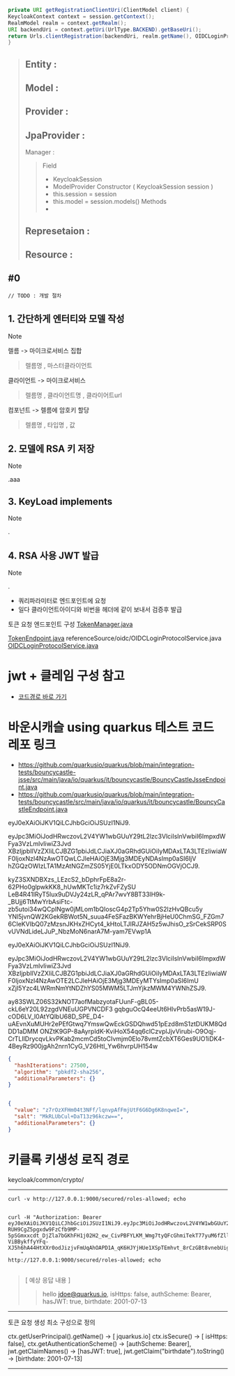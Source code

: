 ```java
private URI getRegistrationClientUri(ClientModel client) {
KeycloakContext context = session.getContext();
RealmModel realm = context.getRealm();
URI backendUri = context.getUri(UrlType.BACKEND).getBaseUri();
return Urls.clientRegistration(backendUri, realm.getName(), OIDCLoginProtocol.LOGIN_PROTOCOL, client.getClientId());
}
```









> Entity :
> - 
> Model :
> - 
> Provider :
> - 
> JpaProvider :
> - 
> Manager :
> > Field
> > - KeycloakSession
> > - ModelProvider
> > Constructor
> >  ( KeycloakSession session )
> > - this.session = session
> > - this.model = session.models()
> > Methods
> > - 
> 
> Represetaion :
> - 
> Resource :
> -
#0
---


    // TODO : 개발 절차 

## 1. 간단하게 엔터티와 모델 작성
> [!Note]
> 
> 렐름 -> 마이크로서비스 집합
> > 렐름명 , 마스터클라이언트
> 
> 클라이언트 -> 마이크로서비스
> > 렐름명 , 클라이언트명 , 클라이어트url 
> 
> 컴포넌트 -> 렐름에 암호키 할당
> > 렐름명 , 타입명 , 값 

## 2. 모델에 RSA 키 저장

> [!Note]   
> .aaa

## 3. KeyLoad implements
> [!Note]
> .

## 4. RSA 사용 JWT 발급
> [!Note] 
> .

- 쿼리파라미터로 엔드포인트에 요청
- 일다 클라이언트아이디와 비번을 헤더에 같이 보내서 검증후 발급

토큰 요청 엔드포인트 구성
[TokenManager.java](referenceSource/oidc/TokenManager.javaㄴ)

[TokenEndpoint.java](referenceSource/oidc/endpoints/TokenEndpoint.java)
referenceSource/oidc/OIDCLoginProtocolService.java
[OIDCLoginProtocolService.java](referenceSource/oidc/OIDCLoginProtocolService.java)

# jwt + 클레임 구성 참고

- [코드경로 바로 가기](referenceSource/microprofile-jwt-auth/api/src/main/java/org/eclipse/microprofile)

# 바운시캐슬 using quarkus 테스트 코드 레포 링크

- https://github.com/quarkusio/quarkus/blob/main/integration-tests/bouncycastle-jsse/src/main/java/io/quarkus/it/bouncycastle/BouncyCastleJsseEndpoint.java
- https://github.com/quarkusio/quarkus/blob/main/integration-tests/bouncycastle/src/main/java/io/quarkus/it/bouncycastle/BouncyCastleEndpoint.java

eyJ0eXAiOiJKV1QiLCJhbGciOiJSUzI1NiJ9.

eyJpc3MiOiJodHRwczovL2V4YW1wbGUuY29tL2lzc3VlciIsInVwbiI6ImpxdWFya3VzLmlvIiwiZ3Jvd
XBzIjpbIlVzZXIiLCJBZG1pbiJdLCJiaXJ0aGRhdGUiOiIyMDAxLTA3LTEzIiwiaWF0IjoxNzI4NzAwOTQwLCJleHAiOjE3Mjg3MDEyNDAsImp0aSI6IjV
hZGQzOWIzLTA1MzAtNGZmZS05YjE0LTkxODY5ODNmOGVjOCJ9.

kyZ3SXNDBXzs_LEzcS2_bDphrFpE8a2r-62PHo0glpwkKK8_hUwMKTc1iz7rkZvFZySU
LeB4R41IRyT5lux9uDVJy24zLR_qPAr7wvY8BT33lH9k-_BUjj6TtMwYrbAsiFtc-zb5utoi34wQCpINgw0jMLom1bQIoscG4p2Tp5Yhw0S2lzHvQBcu5y
YNl5jvnQW2KGekRBWot5N_suua4FeSFazBKWYehrBjHeU0ChmSG_FZGm76CIeKVIbQ07zMzsnJKHxZHCyt4_kHtoLTJIRJZAH5z5wJhisO_zSrCekSRP0SvUVNdLideLJuP_NbzMoN6narA7M-yam7EVwp1A

eyJ0eXAiOiJKV1QiLCJhbGciOiJSUzI1NiJ9.

eyJpc3MiOiJodHRwczovL2V4YW1wbGUuY29tL2lzc3VlciIsInVwbiI6ImpxdWFya3VzLmlvIiwiZ3Jvd
XBzIjpbIlVzZXIiLCJBZG1pbiJdLCJiaXJ0aGRhdGUiOiIyMDAxLTA3LTEzIiwiaWF0IjoxNzI4NzAwOTE2LCJleHAiOjE3Mjg3MDEyMTYsImp0aSI6ImU
xZjI5Yzc4LWRmNmYtNDZhYS05MWM5LTJmYjkzMWM4YWNhZSJ9.

ay83SWLZ06S32kNOT7aofMabzyotaFUunF-gBL05-ckL6eY20L92zgdVNEuUGPVNCDF3
gqbguOcQ4eeUt6HlvPrb5asW19J-cOD6LV_I0AtYQlbU68D_SPE_D4-uAEvnXuMUHr2ePEfGtwq7YmswQwEckGSDQhwd51pEzd8mS1ztDUKM8QdDD1aDMM
ONZtK9GP-8aAyrpldK-KviHoX54qq6clCzvplJjvVirubi-O9Oqj-CrTLIlDrycqvLkvPKab2mcmCd5toCIvmjm0Elo78vmtZcbXT6Ges9UO1iDK4-4BeyRz900jgAh2nrn1CyG_V26Htl_Yw6hvrpUH154w

```json
{
  "hashIterations": 27500,
  "algorithm": "pbkdf2-sha256",
  "additionalParameters": {}
}
```

```json

{
  "value": "z7rOzXFHm04t3NFf/lqnvpAfFmjUtF6G6Dg6K8nqweI=",
  "salt": "MkRLUbCul+DaT13z96kczw==",
  "additionalParameters": {}
}

```

# 키클록 키생성 로직 경로

keycloak/common/crypto/

---

```
curl -v http://127.0.0.1:9000/secured/roles-allowed; echo
```

```http request

curl -H "Authorization: Bearer
eyJ0eXAiOiJKV1QiLCJhbGciOiJSUzI1NiJ9.eyJpc3MiOiJodHRwczovL2V4YW1wbGUuY29tL2lzc3VlciIsInVwbiI6ImpxdWFya3VzLmlvIiwiZ3JvdXBzIjpbIlVzZXIiLCJBZG1pbiJdLCJiaXJ0aGRhdGUiOiIyMDAxLTA3LTEzIiwiaWF0IjoxNzI4NTI2NTQyLCJleHAiOjE3Mjg1MjY4NDIsImp0aSI6IjU5Y2UzNTE3LTk2ZjktNDE4Ni1iNzY0LTkxMmVmODMzMmY1ZSJ9.arsibdRDYQWNvtpXMIfwku1_3VUwIBRvXrBIuh8UDBDusO8i543V5Dix-RUH9CgZ5pgxdw9FzCfb9MP-5pSGmxxcdt_DjZla7bGKhFH1j02H2_ew_CivPBFYLKM_Wmg7tyQFcGhmiTekT77yuM6fZllXPznZEvGm5mD8f3aF35KfkkLt68AoRR-ViBBykffyYFq-XJ5h6hA44HtXXr0odJizjvFmUqAhOAPD1A_qK6HJYjHUe1XSpTEmhvt_8rCzGBt8vnebUig4joRoHrw3QmgV3rnQn803u9j9fyrAs3a63rp6vLpJGrPQYsSRemWM4azu5gL7tNFkk2rDIUPfvA
    "
http://127.0.0.1:9000/secured/roles-allowed; echo


```

> [ 예상 응답 내용 ]
>> hello jdoe@quarkus.io, isHttps: false, authScheme: Bearer, hasJWT: true, birthdate: 2001-07-13


---
토큰 요청 생성 최소 구성으로 정의

ctx.getUserPrincipal().getName() -> [ jquarkus.io]
ctx.isSecure() -> [ isHttps: false],
ctx.getAuthenticationScheme() -> [authScheme: Bearer],
jwt.getClaimNames() -> [hasJWT: true],
jwt.getClaim("birthdate").toString() -> [birthdate: 2001-07-13]

---
